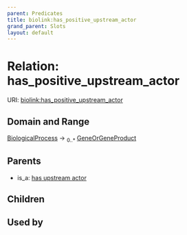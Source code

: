 ```yaml
---
parent: Predicates
title: biolink:has_positive_upstream_actor
grand_parent: Slots
layout: default
---
```


# Relation: has_positive_upstream_actor




URI: [biolink:has_positive_upstream_actor](https://w3id.org/biolink/vocab/has_positive_upstream_actor)

## Domain and Range

[BiologicalProcess](BiologicalProcess.md) ->  <sub>0..\*</sub> [GeneOrGeneProduct](GeneOrGeneProduct.md)

## Parents

 *  is_a: [has upstream actor](has_upstream_actor.md)

## Children


## Used by

